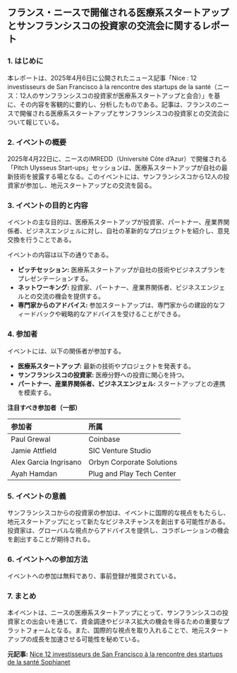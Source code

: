 ## フランス・ニースで開催される医療系スタートアップとサンフランシスコの投資家の交流会に関するレポート

### 1. はじめに

本レポートは、2025年4月6日に公開されたニュース記事「Nice : 12 investisseurs de San Francisco à la rencontre des startups de la santé（ニース：12人のサンフランシスコの投資家が医療系スタートアップと会合）」を基に、その内容を客観的に要約し、分析したものである。記事は、フランスのニースで開催される医療系スタートアップとサンフランシスコの投資家との交流会について報じている。

### 2. イベントの概要

2025年4月22日に、ニースのIMREDD（Université Côte d’Azur）で開催される「Pitch Ulysseus Start-ups」セッションは、医療系スタートアップが自社の最新技術を披露する場となる。このイベントには、サンフランシスコから12人の投資家が参加し、地元スタートアップとの交流を図る。

### 3. イベントの目的と内容

イベントの主な目的は、医療系スタートアップが投資家、パートナー、産業界関係者、ビジネスエンジェルに対し、自社の革新的なプロジェクトを紹介し、意見交換を行うことである。

イベントの内容は以下の通りである。

* **ピッチセッション:** 医療系スタートアップが自社の技術やビジネスプランをプレゼンテーションする。
* **ネットワーキング:** 投資家、パートナー、産業界関係者、ビジネスエンジェルとの交流の機会を提供する。
* **専門家からのアドバイス:** 参加スタートアップは、専門家からの建設的なフィードバックや戦略的なアドバイスを受けることができる。

### 4. 参加者

イベントには、以下の関係者が参加する。

* **医療系スタートアップ:** 最新の技術やプロジェクトを発表する。
* **サンフランシスコの投資家:** 医療分野への投資に関心を持つ。
* **パートナー、産業界関係者、ビジネスエンジェル:** スタートアップとの連携を模索する。

**注目すべき参加者（一部）**

| 参加者 | 所属 |
| :----------------------------------- | :----------------------------------- |
| Paul Grewal | Coinbase |
| Jamie Attfield | SIC Venture Studio |
| Alex Garcia Ingrisano | Orbyn Corporate Solutions |
| Ayah Hamdan | Plug and Play Tech Center |

### 5. イベントの意義

サンフランシスコからの投資家の参加は、イベントに国際的な視点をもたらし、地元スタートアップにとって新たなビジネスチャンスを創出する可能性がある。投資家は、グローバルな視点からアドバイスを提供し、コラボレーションの機会を創出することが期待される。

### 6. イベントへの参加方法

イベントへの参加は無料であり、事前登録が推奨されている。

### 7. まとめ

本イベントは、ニースの医療系スタートアップにとって、サンフランシスコの投資家との出会いを通じて、資金調達やビジネス拡大の機会を得るための重要なプラットフォームとなる。また、国際的な視点を取り入れることで、地元スタートアップの成長を加速させる可能性を秘めている。


**元記事:** [Nice 12 investisseurs de San Francisco à la rencontre des startups de la santé Sophianet](https://www.sophianet.com/article/nice-12-investisseurs-san-francisco-rencontre-startups-sante)